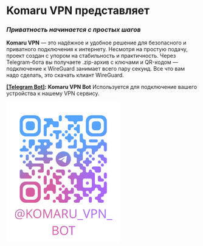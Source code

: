 # Komaru VPN представляет 

### _Приватность начинается с простых шагов_

**Komaru VPN** — это надёжное и удобное решение для безопасного и приватного подключения к интернету. Несмотря на простую подачу, проект создан с упором на стабильность и практичность. Через Telegram-бота вы получаете .zip-архив с ключами и QR-кодом — подключение к WireGuard занимает всего пару секунд. Все что вам надо сделать, это скачать клиант WireGuard. 

[**\[Telegram Bot\]**](https://t.me/komaru_vpn_bot)**:** **Komaru VPN Bot** Используется для подключение вашего устройства к нашему VPN сервису.

<img src="img/image.png" alt="alt text" width="300"/>
